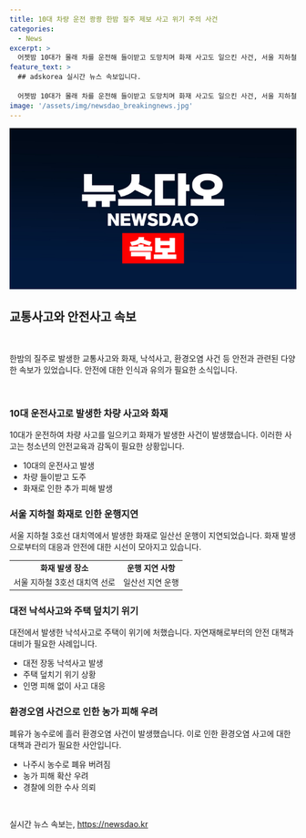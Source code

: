 ```yaml
---
title: 10대 차량 운전 쾅쾅 한밤 질주 제보 사고 위기 주의 사건
categories:
  - News
excerpt: >
  어젯밤 10대가 몰래 차를 운전해 들이받고 도망치며 화재 사고도 일으킨 사건, 서울 지하철 3호선 화재로 일산선 운행지연, 대전 장동서 낙석사고와 주택 덮침 사고, 폐유를 농수로에 버려 농가에 피해를 준 사건 등이 발생했습니다. #서울교통공사 #낙석사고 #호우특보 #폐유
feature_text: >
  ## adskorea 실시간 뉴스 속보입니다.

  어젯밤 10대가 몰래 차를 운전해 들이받고 도망치며 화재 사고도 일으킨 사건, 서울 지하철 3호선 화재로 일산선 운행지연, 대전 장동서 낙석사고와 주택 덮침 사고, 폐유를 농수로에 버려 농가에 피해를 준 사건 등이 발생했습니다. #서울교통공사 #낙석사고 #호우특보 #폐유
image: '/assets/img/newsdao_breakingnews.jpg'
---
```


<p><img src="/assets/img/newsdao_breakingnews.jpg" alt="adskorea 속보" /></p>

<h2 data-ke-size="size26">교통사고와 안전사고 속보</h2>

<p data-ke-size="size16">&nbsp;</p>

<p>한밤의 질주로 발생한 교통사고와 화재, 낙석사고, 환경오염 사건 등 안전과 관련된 다양한 속보가 있었습니다. 안전에 대한 인식과 유의가 필요한 소식입니다.</p>

<p data-ke-size="size16">&nbsp;</p>

<h3>10대 운전사고로 발생한 차량 사고와 화재</h3>

<p data-ke-size="size16">10대가 운전하여 차량 사고를 일으키고 화재가 발생한 사건이 발생했습니다. 이러한 사고는 청소년의 안전교육과 감독이 필요한 상황입니다.</p>

<ul>
  <li>10대의 운전사고 발생</li>
  <li>차량 들이받고 도주</li>
  <li>화재로 인한 추가 피해 발생</li>
</ul>

<h3>서울 지하철 화재로 인한 운행지연</h3>

<p data-ke-size="size16">서울 지하철 3호선 대치역에서 발생한 화재로 일산선 운행이 지연되었습니다. 화재 발생으로부터의 대응과 안전에 대한 시선이 모아지고 있습니다.</p>

<table>
  <tr>
    <td style="text-align: center; height: 17px;"><b>화재 발생 장소</b></td>
    <td style="text-align: center; height: 17px;"><b>운행 지연 사항</b></td>
  </tr>
  <tr>
    <td style="text-align: center;">서울 지하철 3호선 대치역 선로</td>
    <td style="text-align: center;">일산선 지연 운행</td>
  </tr>
</table>

<h3>대전 낙석사고와 주택 덮치기 위기</h3>

<p data-ke-size="size16">대전에서 발생한 낙석사고로 주택이 위기에 처했습니다. 자연재해로부터의 안전 대책과 대비가 필요한 사례입니다.</p>

<ul>
  <li>대전 장동 낙석사고 발생</li>
  <li>주택 덮치기 위기 상황</li>
  <li>인명 피해 없이 사고 대응</li>
</ul>

<h3>환경오염 사건으로 인한 농가 피해 우려</h3>

<p data-ke-size="size16">폐유가 농수로에 흘러 환경오염 사건이 발생했습니다. 이로 인한 환경오염 사고에 대한 대책과 관리가 필요한 사안입니다.</p>

<ul>
  <li>나주시 농수로 폐유 버려짐</li>
  <li>농가 피해 확산 우려</li>
  <li>경찰에 의한 수사 의뢰</li>
</ul>

<p data-ke-size="size16">&nbsp;</p>
실시간 뉴스 속보는, <a href="https://newsdao.kr" rel="dofollow">https://newsdao.kr</a>


